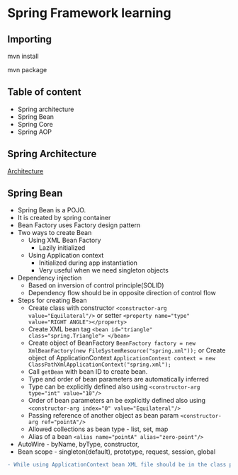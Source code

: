 # Spring Framework learning

## Importing
mvn install

mvn package

## Table of content
* Spring architecture
* Spring Bean
* Spring Core
* Spring AOP

## Spring Architecture
[Architecture](./resource/spring-overview.png)

## Spring Bean
* Spring Bean is a POJO.
* It is created by spring container
* Bean Factory uses Factory design pattern
* Two ways to create Bean
    * Using XML Bean Factory
        * Lazily initialized 
    * Using Application context
        * Initialized during app instantiation
        * Very useful when we need singleton objects
* Dependency injection
    * Based on inversion of control principle(SOLID)
    * Dependency flow should be in opposite direction of control flow
* Steps for creating Bean
    * Create class with constructor ```<constructor-arg value="Equilateral"/>``` 
    or setter ```<property name="type" value="RIGHT ANGLE"></property>``` 
    * Create XML bean tag ```<bean id="triangle" class="spring.Triangle"> </bean>```
    * Create object of BeanFactory ```BeanFactory factory = new XmlBeanFactory(new FileSystemResource("spring.xml"));```
    or Create object of ApplicationContext ```ApplicationContext context = new ClassPathXmlApplicationContext("spring.xml");``` 
    * Call ```getBean``` with bean ID to create bean.
    * Type and order of bean parameters are automatically inferred
    * Type can be explicitly defined also using ```<constructor-arg type="int" value="10"/>```
    * Order of bean parameters an be explicitly defined also using ```<constructor-arg index="0" value="Equilateral"/>```
    * Passing reference of another object as bean param ```<constructor-arg ref="pointA"/>```
    * Allowed collections as bean type - list, set, map
    * Alias of a bean ```<alias name="pointA" alias="zero-point"/>```
* AutoWire - byName, byType, constructor, 
* Bean scope - singleton(default), prototype, request, session, global
    
```diff    
- While using ApplicationContext bean XML file should be in the class path
```
